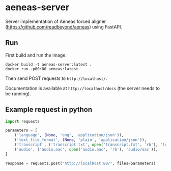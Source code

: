 # aeneas-server
Server implementation of Aeneas forced aligner (https://github.com/readbeyond/aeneas) using FastAPI. 

## Run
First build and run the image:
``` 
docker build -t aeneas-server:latest .
docker run -p80:80 aeneas:latest
```
Then send POST requests to `http://localhost/`.

Documentation is available at `http://localhost/docs` (the server needs to be running).

## Example request in python
```python
import requests

parameters = [
    ('language', (None, 'eng', 'application/json')),
    ('text_file_format', (None, 'plain', 'application/json')),
    ('transcript', ('transcript.txt', open('transcript.txt', 'rb'), 'text/plain')),
    ('audio', ('audio.aac', open('audio.aac', 'rb'), 'audio/aac')),
]

response = requests.post("http://localhost:80/", files=parameters)
```
